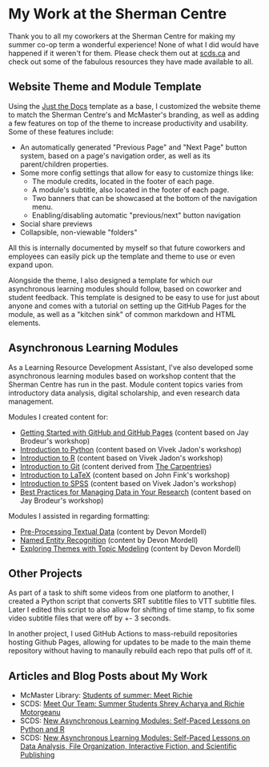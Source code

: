 # My Work at the Sherman Centre

Thank you to all my coworkers at the Sherman Centre for making my summer co-op term a wonderful experience! None of what I did would have happened if it weren't for them. Please check them out at [scds.ca](https://scds.ca) and check out some of the fabulous resources they have made available to all.

## Website Theme and Module Template

Using the [Just the Docs](https://github.com/just-the-docs/just-the-docs) template as a base, I customized the website theme to match the Sherman Centre's and McMaster's branding, as well as adding a few features on top of the theme to increase productivity and usability. Some of these features include:
- An automatically generated "Previous Page" and "Next Page" button system, based on a page's navigation order, as well as its parent/children properties.
- Some more config settings that allow for easy to customize things like:
  - The module credits, located in the footer of each page.
  - A module's subtitle, also located in the footer of each page.
  - Two banners that can be showcased at the bottom of the navigation menu.
  - Enabling/disabling automatic "previous/next" button navigation
- Social share previews
- Collapsible, non-viewable "folders"

All this is internally documented by myself so that future coworkers and employees can easily pick up the template and theme to use or even expand upon.

Alongside the theme, I also designed a template for which our asynchronous learning modules should follow, based on coworker and student feedback. This template is designed to be easy to use for just about anyone and comes with a tutorial on setting up the GitHub Pages for the module, as well as a "kitchen sink" of common markdown and HTML elements.

## Asynchronous Learning Modules

As a Learning Resource Development Assistant, I've also developed some asynchronous learning modules based on workshop content that the Sherman Centre has run in the past. Module content topics varies from introductory data analysis, digital scholarship, and even research data management. 

Modules I created content for:
- [Getting Started with GitHub and GitHub Pages](https://scds.github.io/github-pages/) (content based on Jay Brodeur's workshop)
- [Introduction to Python](https://scds.github.io/intro-python/) (content based on Vivek Jadon's workshop)
- [Introduction to R](https://scds.github.io/intro-r/) (content based on Vivek Jadon's workshop)
- [Introduction to Git](https://scds.github.io/intro-git/) (content derived from [The Carpentries](https://carpentries.org/))
- [Introduction to LaTeX](https://scds.github.io/intro-latex/) (content based on John Fink's workshop)
- [Introduction to SPSS](https://scds.github.io/intro-spss/) (content based on Vivek Jadon's workshop)
- [Best Practices for Managing Data in Your Research](https://scds.github.io/rdm-best-practices/) (content based on Jay Brodeur's workshop)

Modules I assisted in regarding formatting:
- [Pre-Processing Textual Data](https://scds.github.io/text-analysis-1/) (content by Devon Mordell)
- [Named Entity Recognition](https://scds.github.io/text-analysis-2/) (content by Devon Mordell)
- [Exploring Themes with Topic Modeling](https://scds.github.io/text-analysis-3/) (content by Devon Mordell)

## Other Projects

As part of a task to shift some videos from one platform to another, I created a Python script that converts SRT subtitle files to VTT subtitle files. Later I edited this script to also allow for shifting of time stamp, to fix some video subtitle files that were off by +- 3 seconds.

In another project, I used GitHub Actions to mass-rebuild repositories hosting Github Pages, allowing for updates to be made to the main theme repository without having to manaully rebuild each repo that pulls off of it.

## Articles and Blog Posts about My Work

- McMaster Library: [Students of summer: Meet Richie](https://library.mcmaster.ca/news/students-summer-meet-richie)
- SCDS: [Meet Our Team: Summer Students Shrey Acharya and Richie Motorgeanu](https://scds.ca/meet-our-team-summer-students-shrey-acharya-and-richie-motorgeanu/)
- SCDS: [New Asynchronous Learning Modules: Self-Paced Lessons on Python and R](https://scds.ca/r-python-modules/)
- SCDS: [New Asynchronous Learning Modules: Self-Paced Lessons on Data Analysis, File Organization, Interactive Fiction, and Scientific Publishing](https://scds.ca/new-asynchronous-learning-modules-self-paced-lessons-on-data-analysis-file-organization-interactive-fiction-and-scientific-publishing/)
